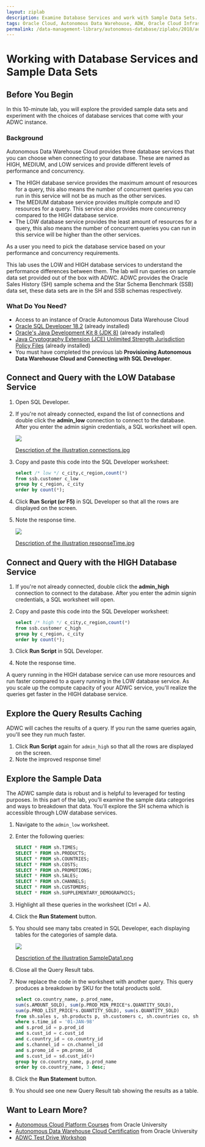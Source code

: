 ```yaml
---
layout: ziplab
description: Examine Database Services and work with Sample Data Sets.
tags: Oracle Cloud, Autonomous Data Warehouse, ADW, Oracle Cloud Infrastructure, OCI
permalink: /data-management-library/autonomous-database/ziplabs/2018/adw-services/index.html
---
```

# Working with Database Services and Sample Data Sets #

## Before You Begin ##
In this 10-minute lab, you will explore the provided sample data sets and experiment with the choices of database services that come with your ADWC instance.

### Background ###
Autonomous Data Warehouse Cloud provides three database services that you can choose when connecting to your database. These are named as HIGH, MEDIUM, and LOW services and provide different levels of performance and concurrency. 

* The HIGH database service provides the maximum amount of resources for a query, this also means the number of concurrent queries you can run in this service will not be as much as the other services. 
* The MEDIUM database service provides multiple compute and IO resources for a query. This service also provides more concurrency compared to the HIGH database service. 
* The LOW database service provides the least amount of resources for a query, this also means the number of concurrent queries you can run in this service will be higher than the other services. 

As a user you need to pick the database service based on your performance and concurrency requirements.

This lab uses the LOW and HIGH database services to understand the performance differences between them. The lab will run queries on sample data set provided out of the box with ADWC. ADWC provides the Oracle Sales History (SH) sample schema and the Star Schema Benchmark (SSB) data set, these data sets are in the SH and SSB schemas respectively. 


### What Do You Need? ###
* Access to an instance of Oracle Autonomous Data Warehouse Cloud
* [Oracle SQL Developer 18.2](http://www.oracle.com/technetwork/developer-tools/sql-developer/overview/index.html)  (already installed)
* [Oracle's Java Development Kit 8 (JDK 8)](http://www.oracle.com/technetwork/java/javase/downloads/index.html) (already installed)
* [Java Cryptography Extension (JCE) Unlimited Strength Jurisdiction Policy Files](https://www.oracle.com/technetwork/java/javase/downloads/jce8-download-2133166.html) (already installed)
* You must have completed the previous lab **Provisioning Autonomous Data Warehouse Cloud and Connecting with SQL Developer**.


## Connect and Query with the LOW Database Service ##
1. Open SQL Developer. 
2. If you're not already connected, expand the list of connections and double click the **admin_low** connection to connect to the database. After you enter the admin signin credentials, a SQL worksheet will open.

    ![](img/connections.jpg)

    [Description of the illustration connections.jpg](files/connections.txt)

3. Copy and paste this code into the SQL Developer worksheet:

   ````SQL
   select /* low */ c_city,c_region,count(*)
   from ssb.customer c_low
   group by c_region, c_city
   order by count(*);
   ````

4. Click **Run Script (or F5)** in SQL Developer so that all the rows are displayed on the screen.
5. Note the response time.
    
    ![](img/responseTime.jpg)

    [Description of the illustration responseTime.jpg](files/responseTime.txt)


## Connect and Query with the HIGH Database Service ##
1. If you're not already connected, double click the **admin_high** connection to connect to the database. After you enter the admin signin credentials, a SQL worksheet will open.
2. Copy and paste this code into the SQL Developer worksheet:

   ````SQL
   select /* high */ c_city,c_region,count(*) 
   from ssb.customer c_high
   group by c_region, c_city
   order by count(*);
   ````

3. Click **Run Script** in SQL Developer.
4. Note the response time.

A query running in the HIGH database service can use more resources and run faster compared to a query running in the LOW database service. As you scale up the compute capacity of your ADWC service, you'll realize the queries get faster in the HIGH database service.


## Explore the Query Results Caching ##
ADWC will caches the results of a query. If you run the same queries again, you'll see they run much faster.

1. Click **Run Script** again for `admin_high` so that all the rows are displayed on the screen.
2. Note the improved response time!


## Explore the Sample Data ##
The ADWC sample data is robust and is helpful to leveraged for testing purposes. In this part of the lab, you'll examine the sample data categories and ways to breakdown that data. You'll explore the SH schema which is accessible through LOW database services.

1. Navigate to the `admin_low` worksheet.
2. Enter the following queries:
   ````SQL
   SELECT * FROM sh.TIMES;
   SELECT * FROM sh.PRODUCTS;
   SELECT * FROM sh.COUNTRIES;
   SELECT * FROM sh.COSTS;
   SELECT * FROM sh.PROMOTIONS;
   SELECT * FROM sh.SALES;
   SELECT * FROM sh.CHANNELS;
   SELECT * FROM sh.CUSTOMERS;
   SELECT * FROM sh.SUPPLEMENTARY_DEMOGRAPHICS;
   ````
3. Highlight all these queries in the worksheet (Ctrl + A).
4. Click the **Run Statement** button.
5. You should see many tabs created in SQL Developer, each displaying tables for the categories of sample data.

    ![](img/SampleData1.png)

    [Description of the illustration SampleData1.png](files/SampleData1.txt)

6. Close all the Query Result tabs.
7. Now replace the code in the worksheet with another query. This query produces a breakdown by SKU for the total products sold.
   ````SQL
   select co.country_name, p.prod_name,
   sum(s.AMOUNT_SOLD), sum(p.PROD_MIN_PRICE*s.QUANTITY_SOLD), 
   sum(p.PROD_LIST_PRICE*s.QUANTITY_SOLD), sum(s.QUANTITY_SOLD)
   from sh.sales s, sh.products p, sh.customers c, sh.countries co, sh.channels cn, sh.PROMOTIONS pm, sh.SUPPLEMENTARY_DEMOGRAPHICS sd
   where s.time_id = '01-JAN-98'
   and s.prod_id = p.prod_id
   and s.cust_id = c.cust_id
   and c.country_id = co.country_id
   and s.channel_id = cn.channel_id
   and s.promo_id = pm.promo_id
   and s.cust_id = sd.cust_id(+)
   group by co.country_name, p.prod_name
   order by co.country_name, 3 desc;
   ````
8. Click the **Run Statement** button.
9. You should see one new Query Result tab showing the results as a table.


## Want to Learn More? ##
* [Autonomous Cloud Platform Courses](https://learn.oracle.com/pls/web_prod-plq-dad/dl4_pages.getpage?page=dl4homepage&get_params=offering:35573#filtersGroup1=&filtersGroup2=.f667&filtersGroup3=&filtersGroup4=&filtersGroup5=&filtersSearch=) from Oracle University 
* [Autonomous Data Warehouse Cloud Certification](https://education.oracle.com/es/data-management/autonomous-data-warehouse-cloud/product_807?certPage=true) from Oracle University
* [ADWC Test Drive Workshop](https://oracle.github.io/learning-library/workshops/journey4-adwc/?page=README.md)
